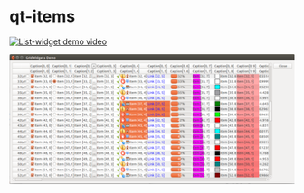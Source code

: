 qt-items
========
[![List-widget demo video](http://img.youtube.com/vi/o2rMyPM3qlM/0.jpg)](http://www.youtube.com/watch?v=o2rMyPM3qlM)

![Demo_screenshot_linux](docs/demo.png)
